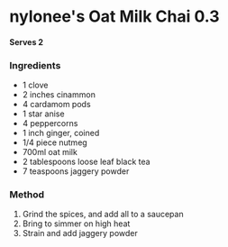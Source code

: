 # nylonee's Oat Milk Chai 0.3
#### Serves 2

### Ingredients
 - 1 clove
 - 2 inches cinammon
 - 4 cardamom pods
 - 1 star anise
 - 4 peppercorns
 - 1 inch ginger, coined
 - 1/4 piece nutmeg
 - 700ml oat milk
 - 2 tablespoons loose leaf black tea
 - 7 teaspoons jaggery powder

### Method
1. Grind the spices, and add all to a saucepan
2. Bring to simmer on high heat
3. Strain and add jaggery powder
